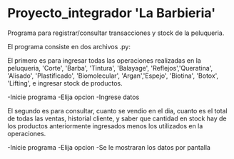 # Proyecto_integrador 'La Barbieria'

Programa para registrar/consultar transacciones y stock de la peluqueria.

El programa consiste en dos archivos .py:

El primero es para ingresar todas las operaciones realizadas en la peluqueria, 'Corte', 'Barba', 'Tintura', 'Balayage', 'Reflejos','Queratina', 'Alisado', 'Plastificado', 'Biomolecular', 'Argan','Espejo', 'Biotina', 'Botox', 'Lifting', e ingresar stock de productos. 

-Inicie programa
-Elija opcion
-Ingrese datos

El segundo es para consultar, cuanto se vendio en el dia, cuanto es el total de todas las ventas, 
historial cliente, y saber que cantidad en stock hay de los productos anteriormente ingresados menos los utilizados en la operaciones. 

-Inicie programa
-Elija opcion
-Se le mostraran los datos por pantalla

 

